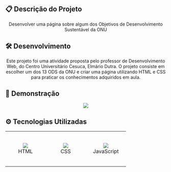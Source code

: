 <h1 align="center"Landing page sobre o 13º objetivo dos Objetivos de Desenvolvimento Sustentável</h1>

## 📋 Descrição do Projeto
<p align="center">Desenvolver uma página sobre algum dos Objetivos de Desenvolvimento Sustentável da ONU</p>

## 🛠️ Desenvolvimento
<p align="center">Este projeto foi uma atividade proposta pelo professor de Desenvolvimento Web, do Centro Universitário Cesuca, Elmário Dutra. O projeto consiste em escolher um dos 13 ODS da ONU e criar uma página utilizando HTML e CSS para praticar os conhecimentos adquiridos em aula.</p>

## 🔎 Demonstração
<p align="center">
  <img src="assets/images/apresentacao.gif">
</p>

## ⚙️ Tecnologias Utilizadas

<table align="center">
  <tbody>
    <tr>
      <td align="center" width="110" height="110">
        <img src="https://skillicons.dev/icons?i=html" />
        <br>
        <span>HTML</span>
      </td>
      <td align="center" width="110" height="110">
        <img src="https://skillicons.dev/icons?i=css" />
        <br>
        <span>CSS</span>
      </td>
      <td align="center" width="110" height="110">
        <img src="https://skillicons.dev/icons?i=js" />
        <br>
        <span>JavaScript</span>
      </td>
    </tr>
